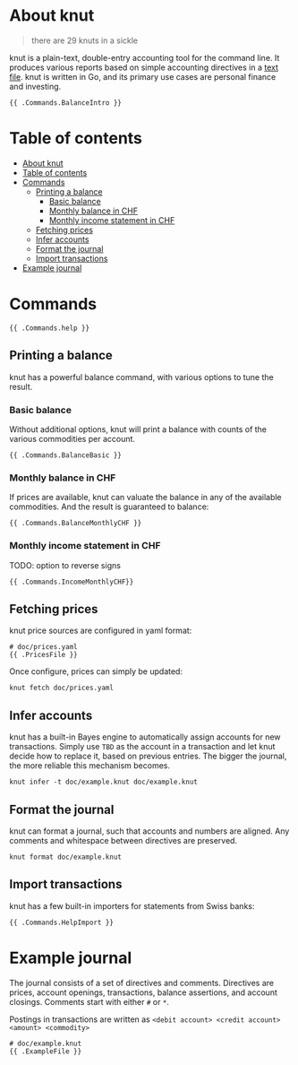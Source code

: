 

# About knut

> there are 29 knuts in a sickle

knut is a plain-text, double-entry accounting tool for the command line. It
produces various reports based on simple accounting directives in a [text file](#example-journal).
knut is written in Go, and its primary use cases are personal finance and
investing.

```
{{ .Commands.BalanceIntro }}
```

# Table of contents
- [About knut](#about-knut)
- [Table of contents](#table-of-contents)
- [Commands](#commands)
  - [Printing a balance](#printing-a-balance)
    - [Basic balance](#basic-balance)
    - [Monthly balance in CHF](#monthly-balance-in-chf)
    - [Monthly income statement in CHF](#monthly-income-statement-in-chf)
  - [Fetching prices](#fetching-prices)
  - [Infer accounts](#infer-accounts)
  - [Format the journal](#format-the-journal)
  - [Import transactions](#import-transactions)
- [Example journal](#example-journal)


# Commands

```
{{ .Commands.help }}
```

## Printing a balance

knut has a powerful balance command, with various options to tune the result.

### Basic balance

Without additional options, knut will print a balance with counts of the various
commodities per account.

```
{{ .Commands.BalanceBasic }}
```

### Monthly balance in CHF

If prices are available, knut can valuate the balance in any of the available commodities. And the result is guaranteed to balance:

```
{{ .Commands.BalanceMonthlyCHF }}
```

### Monthly income statement in CHF

TODO: option to reverse signs

```
{{ .Commands.IncomeMonthlyCHF}}
```

## Fetching prices

knut price sources are configured in yaml format:
```
# doc/prices.yaml
{{ .PricesFile }}
```

Once configure, prices can simply be updated:

```
knut fetch doc/prices.yaml
```

## Infer accounts

knut has a built-in Bayes engine to automatically assign accounts for new transactions. Simply use `TBD` as the account in a transaction and let knut decide how to replace it, based on previous entries. The bigger the journal, the more reliable this mechanism becomes.

```
knut infer -t doc/example.knut doc/example.knut
```

## Format the journal

knut can format a journal, such that accounts and numbers are aligned. Any comments and whitespace between directives are preserved.

```
knut format doc/example.knut
```

## Import transactions

knut has a few built-in importers for statements from Swiss banks:

```
{{ .Commands.HelpImport }}
```

# Example journal

The journal consists of a set of directives and comments. Directives are prices, account
openings, transactions, balance assertions, and account closings. Comments start with either `#` or `*`.

Postings in transactions are written as 
`<debit account> <credit account> <amount> <commodity>`

```
# doc/example.knut
{{ .ExampleFile }}
```